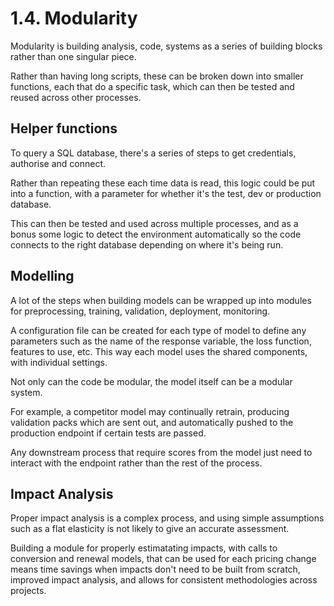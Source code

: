 # 1.4. Modularity

Modularity is building analysis, code, systems as a series of building blocks rather than one singular piece. 

Rather than having long scripts, these can be broken down into smaller functions, each that do a specific task, which can then be tested and reused across other processes.

## Helper functions

To query a SQL database, there's a series of steps to get credentials, authorise and connect. 

Rather than repeating these each time data is read, this logic could be put into a function, with a parameter for whether it's the test, dev or production database. 

This can then be tested and used across multiple processes, and as a bonus some logic to detect the environment automatically so the code connects to the right database depending on where it's being run. 

## Modelling 

A lot of the steps when building models can be wrapped up into modules for preprocessing, training, validation, deployment, monitoring.

A configuration file can be created for each type of model to define any parameters such as the name of the response variable, the loss function, features to use, etc. This way each model uses the shared components, with individual settings.  

Not only can the code be modular, the model itself can be a modular system. 

For example, a competitor model may continually retrain, producing validation packs which are sent out, and automatically pushed to the production endpoint if certain tests are passed. 

Any downstream process that require scores from the model just need to interact with the endpoint rather than the rest of the process.

## Impact Analysis

Proper impact analysis is a complex process, and using simple assumptions such as a flat elasticity is not likely to give an accurate assessment. 

Building a module for properly estimatating impacts, with calls to conversion and renewal models, that can be used for each pricing change means time savings when impacts don't need to be built from scratch, improved impact analysis, and allows for consistent methodologies across projects.






